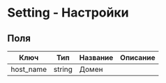 # Setting - Настройки

## Поля

| Ключ       | Тип    | Название | Описание |
| ---------- | ------ | -------- | -------- |
| host\_name | string | Домен    |          |
